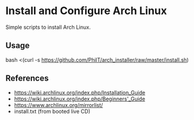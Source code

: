 # Install and Configure Arch Linux

Simple scripts to install Arch Linux.

## Usage

bash <(curl -s https://github.com/PhilT/arch_installer/raw/master/install.sh)


## References

* https://wiki.archlinux.org/index.php/Installation_Guide
* https://wiki.archlinux.org/index.php/Beginners'_Guide
* https://www.archlinux.org/mirrorlist/
* install.txt (from booted live CD)
